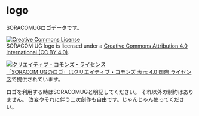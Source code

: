 # logo
SORACOMUGロゴデータです。

<a rel="license" href="http://creativecommons.org/licenses/by/4.0/"><img alt="Creative Commons License" style="border-width:0" src="https://i.creativecommons.org/l/by/4.0/88x31.png" /></a><br /><span xmlns:dct="http://purl.org/dc/terms/" property="dct:title">SORACOM UG logo</span> is licensed under a <a rel="license" href="http://creativecommons.org/licenses/by/4.0/">Creative Commons Attribution 4.0 International (CC BY 4.0)</a>.

<a rel="license" href="http://creativecommons.org/licenses/by/4.0/"><img alt="クリエイティブ・コモンズ・ライセンス" style="border-width:0" src="https://i.creativecommons.org/l/by/4.0/88x31.png" /></a><br /><a xmlns:cc="http://creativecommons.org/ns#" href="https://github.com/soracomug/logo" property="cc:attributionName" rel="cc:attributionURL">「<span xmlns:dct="http://purl.org/dc/terms/" property="dct:title">SORACOM UGのロゴ</span>」は<a rel="license" href="http://creativecommons.org/licenses/by/4.0/">クリエイティブ・コモンズ 表示 4.0 国際 ライセンス</a>で提供されています。

ロゴを利用する時はSORACOMUGと明記してください。
それ以外の制約はありません。
改変やそれに伴う二次創作も自由です。じゃんじゃん使ってください。
